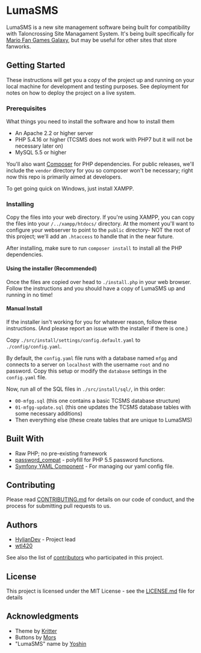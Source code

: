 # LumaSMS

LumaSMS is a new site management software being built for compatibility with
Taloncrossing Site Managament System. It's being built specifically for
[Mario Fan Games Galaxy](https://mfgg.net/), but may be useful for other sites
that store fanworks.

## Getting Started

These instructions will get you a copy of the project up and running on your
local machine for development and testing purposes. See deployment for notes
on how to deploy the project on a live system.

### Prerequisites

What things you need to install the software and how to install them

- An Apache 2.2 or higher server
- PHP 5.4.16 or higher
  (TCSMS does not work with PHP7 but it will not be necessary later on)
- MySQL 5.5 or higher

You'll also want [Composer](https://getcomposer.org/) for PHP dependencies.
For public releases, we'll include the `vendor` directory for you so composer
won't be necessary; right now this repo is primarily aimed at developers.

To get going quick on Windows, just install XAMPP.

### Installing

Copy the files into your web directory. If you're using XAMPP, you can copy the
files into your `/../xampp/htdocs/` directory. At the moment you'll want to
configure your webserver to point to the `public` directory- NOT the root
of this project; we'll add an `.htaccess` to handle that in the near future.

After installing, make sure to run `composer install` to install all the
PHP dependencies.

#### Using the installer (Recommended)

Once the files are copied over head to `./install.php` in your web
browser. Follow the instructions and you should have a copy of LumaSMS up and
running in no time!

#### Manual Install

If the installer isn't working for you for whatever reason, follow these
instructions. (And please report an issue with the installer if there is one.)

Copy `./src/install/settings/config.default.yaml` to `./config/config.yaml`.

By default, the `config.yaml` file runs with a database named `mfgg` and
connects to a server on `localhost` with the username `root` and no password.
Copy this setup or modify the `database` settings in the `config.yaml` file.

Now, run all of the SQL files in `./src/install/sql/`, in this order:

- `00-mfgg.sql` (this one contains a basic TCSMS database structure)
- `01-mfgg-update.sql` (this one updates the TCSMS database tables with some necessary additions)
- Then everything else (these create tables that are unique to LumaSMS)

## Built With

- Raw PHP; no pre-existing framework
- [password_compat](https://github.com/ircmaxell/password_compat) - polyfill for PHP 5.5 password functions.
- [Symfony YAML Component](https://symfony.com/doc/2.8/components/yaml.html) - For managing our yaml config file.

## Contributing

Please read [CONTRIBUTING.md](CONTRIBUTING.md) for details on our code of
conduct, and the process for submitting pull requests to us.

## Authors

- [HylianDev](https://github.com/hyliandev) - Project lead
- [wtl420](https://github.com/wtl420)

See also the list of
[contributors](https://github.com/mario-fan-games-galaxy/LumaSMS/contributors) who participated
in this project.

## License

This project is licensed under the MIT License - see the
[LICENSE.md](LICENSE.md) file for details

## Acknowledgments

- Theme by [Kritter](https://forums.mfgg.net/member.php?action=profile&uid=8)
- Buttons by [Mors](https://forums.mfgg.net/member.php?action=profile&uid=24)
- "LumaSMS" name by [Yoshin](https://forums.mfgg.net/member.php?action=profile&uid=7)
